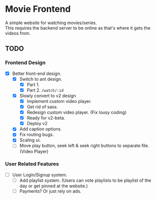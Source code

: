 # Movie Frontend
A simple website for watching movies/series.  
This requires the backend server to be online as that's where it gets the videos from.

## TODO
  ### Frontend Design
  - [x] Better front-end design.
    - [x] Switch to ant design.
      - [x] Part 1.
      - [x] Part 2. `/watch/:id`
    - [x] Slowly convert to v2 design
      - [x] Implement custom video player.
      - [x] Get rid of sass.
      - [x] Redesign custom video player. (Fix lousy coding)
      - [x] Ready for v2-beta.
      - [x] Deploy v2
    - [x] Add caption options.
    - [x] Fix routing bugs.
    - [x] Scaling ui.
    - [ ] Move play button, seek left & seek right buttons to separate file. (Video Player)

  ### User Related Features
  - [ ] User Login/Signup system.
    - [ ] Add playlist system. (Users can vote playlists to be playlist of the day or get pinned at the website.)
    - [ ] Payments? Or just rely on ads.